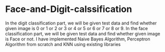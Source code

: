 # Face-and-Digit-calssification
In the digit classification part, we will be given test data and find whether given image is 0 or 1 or 2 or 3 or 4 or 5 or 6 or 7 or 8 or 9.
In the face classification part, we will be given test data and find whether given image is Face or not.
I have implemented Naive Bayes Algorithm, Perceptron Algorithm from scratch and KNN using existing libraries
